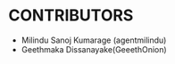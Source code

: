 CONTRIBUTORS
============

 - Milindu Sanoj Kumarage (agentmilindu)
- Geethmaka Dissanayake(GeeethOnion)
